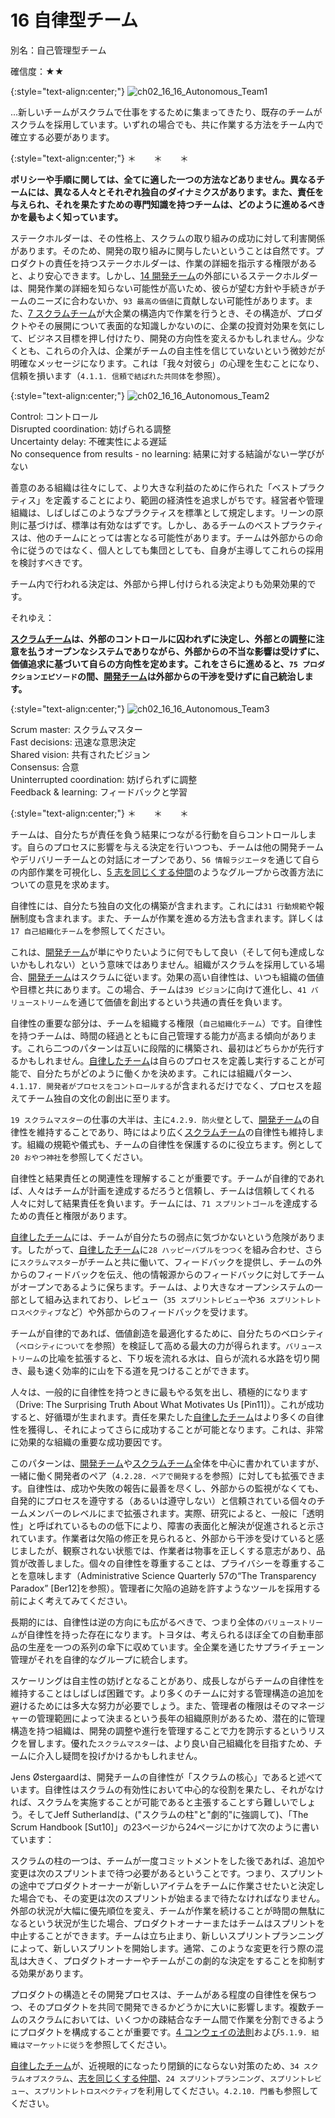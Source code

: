 # 16 自律型チーム

別名：自己管理型チーム

確信度：★★

{:style="text-align:center;"}
![ch02_16_16_Autonomous_Team1](Images/ch02_16_16_Autonomous_Team1.png)

...新しいチームがスクラムで仕事をするために集まってきたり、既存のチームがスクラムを採用しています。いずれの場合でも、共に作業する方法をチーム内で確立する必要があります。

{:style="text-align:center;"}
＊　　＊　　＊

**ポリシーや手順に関しては、全てに適した一つの方法などありません。異なるチームには、異なる人々とそれぞれ独自のダイナミクスがあります。また、責任を与えられ、それを果たすための専門知識を持つチームは、どのように進めるべきかを最もよく知っています。**

ステークホルダーは、その性格上、スクラムの取り組みの成功に対して利害関係があります。そのため、開発の取り組みに関与したいということは自然です。プロダクトの責任を持つステークホルダーは、作業の詳細を指示する権限があると、より安心できます。しかし、[14 開発チーム](ch02_14_14_Development_Team.md)の外部にいるステークホルダーは、開発作業の詳細を知らない可能性が高いため、彼らが望む方針や手続きがチームのニーズに合わないか、`93 最高の価値`に貢献しない可能性があります。また、​[7 スクラムチーム](ch02_07_7_Scrum_Team.md)​が大企業の構造内で作業を行うとき、その構造が、プロダクトやその展開について表面的な知識しかないのに、企業の投資対効果を気にして、ビジネス目標を押し付けたり、開発の方向性を変えるかもしれません。少なくとも、これらの介入は、企業がチームの自主性を信じていないという微妙だが明確なメッセージになります。これは「我々対彼ら」の心理を生むことになり、信頼を損います（`4.1.1. 信頼で結ばれた共同体`を参照）。

{:style="text-align:center;"}
![ch02_16_16_Autonomous_Team2](Images/ch02_16_16_Autonomous_Team2.png)

Control: コントロール<br>Disrupted coordination: 妨げられる調整<br>Uncertainty delay: 不確実性による遅延<br>No consequence from results - no learning: 結果に対する結論がないー学びがない

善意のある組織は往々にして、より大きな利益のために作られた「ベストプラクティス」を定義することにより、範囲の経済性を追求しがちです。経営者や管理組織は、しばしばこのようなプラクティスを標準として規定します。リーンの原則に基づけば、標準は有効なはずです。しかし、あるチームのベストプラクティスは、他のチームにとっては害となる可能性があります。チームは外部からの命令に従うのではなく、個人としても集団としても、自身が主導してこれらの採用を検討すべきです。

チーム内で行われる決定は、外部から押し付けられる決定よりも効果効果的です。

それゆえ：

**[スクラムチーム](ch02_07_7_Scrum_Team.md)は、外部のコントロールに囚われずに決定し、外部との調整に注意を払うオープンなシステムでありながら、外部からの不当な影響は受けずに、価値追求に基づいて自らの方向性を定めます。これをさらに進めると、`75 プロダクションエピソード`の間、[開発チーム](ch02_14_14_Development_Team.md)は外部からの干渉を受けずに自己統治します。**

{:style="text-align:center;"}
![ch02_16_16_Autonomous_Team3](Images/ch02_16_16_Autonomous_Team3.png)

Scrum master: スクラムマスター<br>Fast decisions: 迅速な意思決定<br>Shared vision: 共有されたビジョン<br>Consensus: 合意<br>Uninterrupted coordination: 妨げられずに調整<br>Feedback & learning: フィードバックと学習

{:style="text-align:center;"}
＊　　＊　　＊

チームは、自分たちが責任を負う結果につながる行動を自らコントロールします。自らのプロセスに影響を与える決定を行いつつも、チームは他の開発チームやデリバリーチームとの対話にオープンであり、`56 情報ラジエータ`を通じて自らの内部作業を可視化し、[5 志を同じくする仲間](ch02_05_5_Birds_of_a_Feather.md)のようなグループから改善方法についての意見を求めます。

自律性には、自分たち独自の文化の構築が含まれます。これには`31 行動規範`や報酬制度も含まれます。また、チームが作業を進める方法も含まれます。詳しくは`17 自己組織化チーム`を参照してください。

これは、[開発チーム](ch02_14_14_Development_Team.md)が単にやりたいように何でもして良い（そして何も達成しないかもしれない）という意味ではありません。組織がスクラムを採用している場合、[開発チーム](ch02_14_14_Development_Team.md)はスクラムに従います。効果の高い自律性は、いつも組織の価値や目標と共にあります。この場合、チームは`39 ビジョン`に向けて進化し、​`41 バリューストリーム`を通じて価値を創出するという共通の責任を負います。

自律性の重要な部分は、チームを組織する権限（`自己組織化チーム`）です。自律性を持つチームは、時間の経過とともに自己管理する能力が高まる傾向があります。これら二つのパターンは互いに段階的に構築され、最初はどちらかが先行するかもしれません。[自律したチーム](ch02_16_16_Autonomous_Team.md)は自らのプロセスを定義し実行することが可能で、自分たちがどのように働くかを決めます。これには組織パターン、`4.1.17. 開発者がプロセスをコントロールする`が含まれるだけでなく、プロセスを超えてチーム独自の文化の創出に至ります。

`19 スクラムマスター`の仕事の大半は、主に`4.2.9. 防火壁`として、[開発チーム](ch02_14_14_Development_Team.md)の自律性を維持することであり、時にはより広く[スクラムチーム](ch02_07_7_Scrum_Team.md)の自律性も維持します。組織の規範や儀式も、チームの自律性を保護するのに役立ちます。例として`20 おやつ神社`​ を参照してください。

自律性と結果責任との関連性を理解することが重要です。チームが自律的であれば、人々はチームが計画を達成するだろうと信頼し、チームは信頼してくれる人々に対して結果責任を負います。チームには、`71 スプリントゴール`​を達成するための責任と権限があります。

[自律したチーム](ch02_16_16_Autonomous_Team.md)には、チームが自分たちの弱点に気づかないという危険があります。したがって、[自律したチーム](ch02_16_16_Autonomous_Team.md)に`28 ハッピーバブルをつつく`を組み合わせ、さらに`スクラムマスター`がチームと共に働いて、フィードバックを提供し、チームの外からのフィードバックを伝え、他の情報源からのフィードバックに対してチームがオープンであるように保ちます。チームは、より大きなオープンシステムの一部として組み込まれており、レビュー（`35 スプリントレビュー`や​`36 スプリントレトロスペクティブ`など）や外部からのフィードバックを受けます。

チームが自律的であれば、価値創造を最適化するために、自分たちのベロシティ（`ベロシティについて`を参照）を検証して高める最大の力が得られます。`バリューストリーム`の比喩を拡張すると、下り坂を流れる水は、自らが流れる水路を切り開き、最も速く効率的に山を下る道を見つけることができます。

人々は、一般的に自律性を持つときに最もやる気を出し、積極的になります（Drive: The Surprising Truth About What Motivates Us [Pin11]）。これが成功すると、好循環が生まれます。責任を果たした[自律したチーム](ch02_16_16_Autonomous_Team.md)はより多くの自律性を獲得し、それによってさらに成功することが可能となります。これは、非常に効果的な組織の重要な成功要因です。

このパターンは、[開発チーム](ch02_14_14_Development_Team.md)や[スクラムチーム](ch02_07_7_Scrum_Team.md)全体を中心に書かれていますが、一緒に働く開発者のペア（`4.2.28. ペアで開発する`を参照）に対しても拡張できます。自律性は、成功や失敗の報告に最善を尽くし、外部からの監視がなくても、自発的にプロセスを遵守する（あるいは遵守しない）と信頼されている個々のチームメンバーのレベルにまで拡張されます。実際、研究によると、一般に「透明性」と呼ばれているものの低下により、障害の表面化と解決が促進されると示されています。作業者は欠陥の修正を見られると、外部から干渉を受けていると感じましたが、観察されない状態では、作業者は物事を正しくする意志があり、品質が改善しました。個々の自律性を尊重することは、プライバシーを尊重することを意味します（Administrative Science Quarterly 57の“The Transparency Paradoxˮ [Ber12]を参照）。管理者に欠陥の追跡を許すようなツールを採用する前によく考えてみてください。

長期的には、自律性は逆の方向にも広がるべきで、つまり全体の`バリューストリーム`が自律性を持った存在になります。トヨタは、考えられるほぼ全ての自動車部品の生産を一つの系列の傘下に収めています。全企業を通じたサプライチェーン管理がそれを自律的なグループに統合します。

スケーリングは自主性の妨げとなることがあり、成長しながらチームの自律性を維持することはしばしば困難です。より多くのチームに対する管理構造の追加を避けるためには多大な努力が必要でしょう。また、管理者の権限はそのマネージャーの管理範囲によって決まるという長年の組織原則があるため、潜在的に管理構造を持つ組織は、開発の調整や進行を管理することで力を誇示するというリスクを冒します。優れた`スクラムマスター`は、より良い自己組織化を目指すため、チームに介入し疑問を投げかけるかもしれません。

Jens Østergaardは、開発チームの自律性が「スクラムの核心」であると述べています。自律性はスクラムの有効性において中心的な役割を果たし、それがなければ、スクラムを実施することが可能であると主張することすら難しいでしょう。そしてJeff Sutherlandは、("スクラムの柱"と"劇的"に強調して)、「The Scrum Handbook [Sut10]」の23ページから24ページにかけて次のように書いています：

スクラムの柱の一つは、チームが一度コミットメントをした後であれば、追加や変更は次のスプリントまで待つ必要があるということです。つまり、スプリントの途中でプロダクトオーナーが新しいアイテムをチームに作業させたいと決定した場合でも、その変更は次のスプリントが始まるまで待たなければなりません。外部の状況が大幅に優先順位を変え、チームが作業を続けることが時間の無駄になるという状況が生じた場合、プロダクトオーナーまたはチームはスプリントを中止することができます。チームは立ち止まり、新しいスプリントプランニングによって、新しいスプリントを開始します。通常、このような変更を行う際の混乱は大きく、プロダクトオーナーやチームがこの劇的な決定をすることを抑制する効果があります。

プロダクトの構造とその開発プロセスは、チームがある程度の自律性を保ちつつ、そのプロダクトを共同で開発できるかどうかに大いに影響します。複数チームのスクラムにおいては、いくつかの疎結合なチーム間で作業を分割できるようにプロダクトを構成することが重要です。[4 コンウェイの法則](ch02_04_4_Conway_s_Law.md)および`5.1.9. 組織はマーケットに従う`を参照してください。

[自律したチーム](ch02_16_16_Autonomous_Team.md)が、近視眼的になったり閉鎖的にならない対策のため、`34 スクラムオブスクラム`​、[志を同じくする仲間](ch02_05_5_Birds_of_a_Feather.md)、`24 スプリントプランニング`、`スプリントレビュー`、`スプリントレトロスペクティブ`を利用してください。`4.2.10. 門番`も参照してください。

